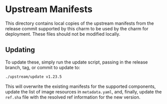 # Upstream Manifests

This directory contains local copies of the upstream manifests from the release
commit supported by this charm to be used by the charm for deployment. These
files should not be modified locally.

## Updating

To update these, simply run the update script, passing in the release branch,
tag, or commit to update to:

```bash
./upstream/update v1.23.5
```

This will overwrite the existing manifests for the supported components, update
the list of image resources in `metadata.yaml`, and, finally, update the
`ref.sha` file with the resolved ref information for the new version.
